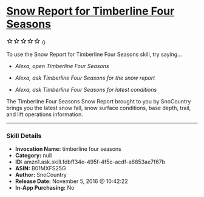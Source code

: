 # [Snow Report for Timberline Four Seasons](http://alexa.amazon.com/#skills/amzn1.ask.skill.fdbff34e-495f-4f5c-acdf-a6853ae7f67b)
![0 stars](../../images/ic_star_border_black_18dp_1x.png)![0 stars](../../images/ic_star_border_black_18dp_1x.png)![0 stars](../../images/ic_star_border_black_18dp_1x.png)![0 stars](../../images/ic_star_border_black_18dp_1x.png)![0 stars](../../images/ic_star_border_black_18dp_1x.png) 0

To use the Snow Report for Timberline Four Seasons skill, try saying...

* *Alexa, open Timberline Four Seasons*

* *Alexa, ask Timberline Four Seasons for the snow report*

* *Alexa, ask Timberline Four Seasons for latest conditions*

The Timberline Four Seasons Snow Report brought to you by SnoCountry brings you the latest snow fall, snow surface conditions,  base depth, trail, and lift operations information.

***

### Skill Details

* **Invocation Name:** timberline four seasons
* **Category:** null
* **ID:** amzn1.ask.skill.fdbff34e-495f-4f5c-acdf-a6853ae7f67b
* **ASIN:** B01MXFS25G
* **Author:** SnoCountry
* **Release Date:** November 5, 2016 @ 10:42:22
* **In-App Purchasing:** No
